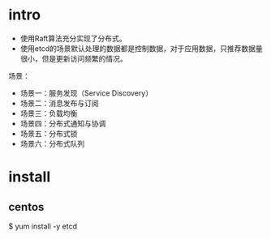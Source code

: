 # intro

* 使用Raft算法充分实现了分布式。
* 使用etcd的场景默认处理的数据都是控制数据，对于应用数据，只推荐数据量很小，但是更新访问频繁的情况。

场景：

* 场景一：服务发现（Service Discovery）
* 场景二：消息发布与订阅
* 场景三：负载均衡
* 场景四：分布式通知与协调
* 场景五：分布式锁
* 场景六：分布式队列
	

# install


## centos
$ yum install -y etcd 
